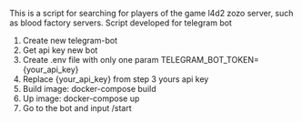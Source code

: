 This is a script for searching for players of the game l4d2 zozo server, such as blood factory servers. 
Script developed for telegram bot

1) Create new telegram-bot
2) Get api key new bot
3) Create .env file with only one param TELEGRAM_BOT_TOKEN={your_api_key}
4) Replace {your_api_key} from step 3 yours api key
5) Build image: docker-compose build
6) Up image: docker-compose up
7) Go to the bot and input /start
